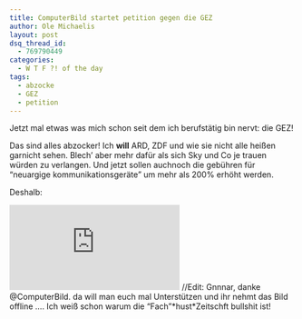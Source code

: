 ```yaml
---
title: ComputerBild startet petition gegen die GEZ
author: Ole Michaelis
layout: post
dsq_thread_id:
  - 769790449
categories:
  - W T F ?! of the day
tags:
  - abzocke
  - GEZ
  - petition
---
```


Jetzt mal etwas was mich schon seit dem ich berufstätig bin nervt: die GEZ!

Das sind alles abzocker! Ich **will** ARD, ZDF und wie sie nicht alle heißen garnicht sehen. Blech’ aber mehr dafür als sich Sky und Co je trauen würden zu verlangen. Und jetzt sollen auchnoch die gebühren für “neuargige kommunikationsgeräte” um mehr als 200% erhöht werden.

Deshalb:

[![Jetzt teilnehmen: Online-Petition gegen den GEZ-Wahnsinn][1]][1]
//Edit: Gnnnar, danke @ComputerBild. da will man euch mal Unterstützen und ihr nehmt das Bild offline …. Ich weiß schon warum die “Fach”\*hust\*Zeitschft bullshit ist!

 [1]: http://www.computerbild.de/aktionsformular/Online-Petition-gegen-GEZ-Gebuehrenerhoehung-und-Beweislastumkehr-4941915.html

